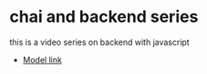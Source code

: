 # chai and backend series

this is a video series on backend with javascript

- [Model link](https://app.eraser.io/workspace/YtPqZ1VogxGy1jzIDkzj)